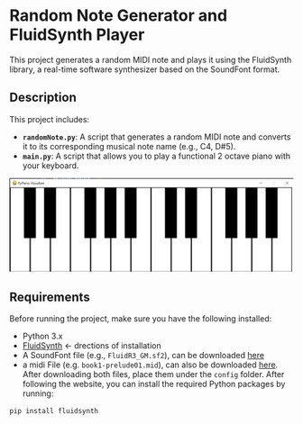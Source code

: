 # Random Note Generator and FluidSynth Player

This project generates a random MIDI note and plays it using the FluidSynth library, a real-time software synthesizer based on the SoundFont format.

## Description

This project includes:
- **`randomNote.py`**: A script that generates a random MIDI note and converts it to its corresponding musical note name (e.g., C4, D#5).
- **`main.py`**: A script that allows you to play a functional 2 octave piano with your keyboard.

![screenshot](image/image.png)
## Requirements

Before running the project, make sure you have the following installed:
- Python 3.x
- [FluidSynth](https://ksvi.mff.cuni.cz/~dingle/2019/prog_1/python_music.html) <- drections of installation
- A SoundFont file (e.g., `FluidR3_GM.sf2`), can be downloaded [here](https://keymusician01.s3.amazonaws.com/FluidR3_GM.zip)
- a midi File (e.g. `book1-prelude01.mid`), can also be downloaded [here](https://www.mfiles.co.uk/downloads/book1-prelude01.mid). After downloading both files, place them under the `config` folder.
After following the website, you can install the required Python packages by running:

```bash
pip install fluidsynth
